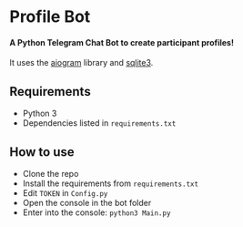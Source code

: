# Profile Bot

#### A Python Telegram Chat Bot to create participant profiles!
It uses the [aiogram](https://github.com/aiogram/aiogram) library and [sqlite3](https://docs.python.org/3/library/sqlite3.html).

## Requirements

- Python 3
- Dependencies listed in `requirements.txt`

## How to use

- Clone the repo
- Install the requirements from `requirements.txt`
- Edit `TOKEN` in `Config.py`
- Open the console in the bot folder
- Enter into the console: `python3 Main.py`